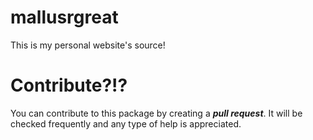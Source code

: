 # mallusrgreat
This is my personal website's source!
# Contribute?!?
You can contribute to this package by creating a ***pull request***.
It will be checked frequently and any type of help is appreciated.
